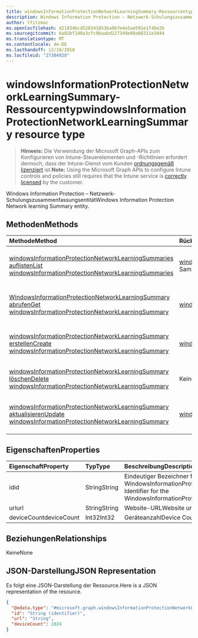 ```yaml
---
title: windowsInformationProtectionNetworkLearningSummary-Ressourcentyp
description: Windows Information Protection – Netzwerk-Schulungszusammenfassungsentität
author: tfitzmac
ms.openlocfilehash: d21834bcd528341853ba9b7e4e5ae591e1f4be2b
ms.sourcegitcommit: 6a82bf240a3cfc0baabd227349e08a08311e3d44
ms.translationtype: MT
ms.contentlocale: de-DE
ms.lasthandoff: 12/18/2018
ms.locfileid: "27304928"
---
```

# <a name="windowsinformationprotectionnetworklearningsummary-resource-type"></a><span data-ttu-id="c11d1-103">windowsInformationProtectionNetworkLearningSummary-Ressourcentyp</span><span class="sxs-lookup"><span data-stu-id="c11d1-103">windowsInformationProtectionNetworkLearningSummary resource type</span></span>

> <span data-ttu-id="c11d1-104">**Hinweis:** Die Verwendung der Microsoft Graph-APIs zum Konfigurieren von Intune-Steuerelementen und -Richtlinien erfordert dennoch, dass der Intune-Dienst vom Kunden [ordnungsgemäß lizenziert](https://go.microsoft.com/fwlink/?linkid=839381) ist.</span><span class="sxs-lookup"><span data-stu-id="c11d1-104">**Note:** Using the Microsoft Graph APIs to configure Intune controls and policies still requires that the Intune service is [correctly licensed](https://go.microsoft.com/fwlink/?linkid=839381) by the customer.</span></span>

<span data-ttu-id="c11d1-105">Windows Information Protection – Netzwerk-Schulungszusammenfassungsentität</span><span class="sxs-lookup"><span data-stu-id="c11d1-105">Windows Information Protection Network learning Summary entity.</span></span>
## <a name="methods"></a><span data-ttu-id="c11d1-106">Methoden</span><span class="sxs-lookup"><span data-stu-id="c11d1-106">Methods</span></span>
|<span data-ttu-id="c11d1-107">Methode</span><span class="sxs-lookup"><span data-stu-id="c11d1-107">Method</span></span>|<span data-ttu-id="c11d1-108">Rückgabetyp</span><span class="sxs-lookup"><span data-stu-id="c11d1-108">Return Type</span></span>|<span data-ttu-id="c11d1-109">Beschreibung</span><span class="sxs-lookup"><span data-stu-id="c11d1-109">Description</span></span>|
|:---|:---|:---|
|[<span data-ttu-id="c11d1-110">windowsInformationProtectionNetworkLearningSummaries auflisten</span><span class="sxs-lookup"><span data-stu-id="c11d1-110">List windowsInformationProtectionNetworkLearningSummaries</span></span>](../api/intune-wip-windowsinformationprotectionnetworklearningsummary-list.md)|<span data-ttu-id="c11d1-111">[windowsInformationProtectionNetworkLearningSummary](../resources/intune-wip-windowsinformationprotectionnetworklearningsummary.md)-Sammlung</span><span class="sxs-lookup"><span data-stu-id="c11d1-111">[windowsInformationProtectionNetworkLearningSummary](../resources/intune-wip-windowsinformationprotectionnetworklearningsummary.md) collection</span></span>|<span data-ttu-id="c11d1-112">Auflisten von Eigenschaften und Beziehungen der [windowsInformationProtectionNetworkLearningSummary](../resources/intune-wip-windowsinformationprotectionnetworklearningsummary.md)-Objekte.</span><span class="sxs-lookup"><span data-stu-id="c11d1-112">List properties and relationships of the [windowsInformationProtectionNetworkLearningSummary](../resources/intune-wip-windowsinformationprotectionnetworklearningsummary.md) objects.</span></span>|
|[<span data-ttu-id="c11d1-113">WindowsInformationProtectionNetworkLearningSummary abrufen</span><span class="sxs-lookup"><span data-stu-id="c11d1-113">Get windowsInformationProtectionNetworkLearningSummary</span></span>](../api/intune-wip-windowsinformationprotectionnetworklearningsummary-get.md)|[<span data-ttu-id="c11d1-114">windowsInformationProtectionNetworkLearningSummary</span><span class="sxs-lookup"><span data-stu-id="c11d1-114">windowsInformationProtectionNetworkLearningSummary</span></span>](../resources/intune-wip-windowsinformationprotectionnetworklearningsummary.md)|<span data-ttu-id="c11d1-115">Lesen von Eigenschaften und Beziehungen des [windowsInformationProtectionNetworkLearningSummary](../resources/intune-wip-windowsinformationprotectionnetworklearningsummary.md)-Objekts.</span><span class="sxs-lookup"><span data-stu-id="c11d1-115">Read properties and relationships of the [windowsInformationProtectionNetworkLearningSummary](../resources/intune-wip-windowsinformationprotectionnetworklearningsummary.md) object.</span></span>|
|[<span data-ttu-id="c11d1-116">windowsInformationProtectionNetworkLearningSummary erstellen</span><span class="sxs-lookup"><span data-stu-id="c11d1-116">Create windowsInformationProtectionNetworkLearningSummary</span></span>](../api/intune-wip-windowsinformationprotectionnetworklearningsummary-create.md)|[<span data-ttu-id="c11d1-117">windowsInformationProtectionNetworkLearningSummary</span><span class="sxs-lookup"><span data-stu-id="c11d1-117">windowsInformationProtectionNetworkLearningSummary</span></span>](../resources/intune-wip-windowsinformationprotectionnetworklearningsummary.md)|<span data-ttu-id="c11d1-118">Erstellen eines neuen [windowsInformationProtectionNetworkLearningSummary](../resources/intune-wip-windowsinformationprotectionnetworklearningsummary.md)-Objekts.</span><span class="sxs-lookup"><span data-stu-id="c11d1-118">Create a new [windowsInformationProtectionNetworkLearningSummary](../resources/intune-wip-windowsinformationprotectionnetworklearningsummary.md) object.</span></span>|
|[<span data-ttu-id="c11d1-119">windowsInformationProtectionNetworkLearningSummary löschen</span><span class="sxs-lookup"><span data-stu-id="c11d1-119">Delete windowsInformationProtectionNetworkLearningSummary</span></span>](../api/intune-wip-windowsinformationprotectionnetworklearningsummary-delete.md)|<span data-ttu-id="c11d1-120">Keine</span><span class="sxs-lookup"><span data-stu-id="c11d1-120">None</span></span>|<span data-ttu-id="c11d1-121">Löscht ein [windowsInformationProtectionNetworkLearningSummary löschen](../resources/intune-wip-windowsinformationprotectionnetworklearningsummary.md)-Objekt.</span><span class="sxs-lookup"><span data-stu-id="c11d1-121">Deletes a [windowsInformationProtectionNetworkLearningSummary](../resources/intune-wip-windowsinformationprotectionnetworklearningsummary.md).</span></span>|
|[<span data-ttu-id="c11d1-122">windowsInformationProtectionNetworkLearningSummary aktualisieren</span><span class="sxs-lookup"><span data-stu-id="c11d1-122">Update windowsInformationProtectionNetworkLearningSummary</span></span>](../api/intune-wip-windowsinformationprotectionnetworklearningsummary-update.md)|[<span data-ttu-id="c11d1-123">windowsInformationProtectionNetworkLearningSummary</span><span class="sxs-lookup"><span data-stu-id="c11d1-123">windowsInformationProtectionNetworkLearningSummary</span></span>](../resources/intune-wip-windowsinformationprotectionnetworklearningsummary.md)|<span data-ttu-id="c11d1-124">Aktualisieren der Eigenschaften eines [windowsInformationProtectionNetworkLearningSummary](../resources/intune-wip-windowsinformationprotectionnetworklearningsummary.md)-Objekts.</span><span class="sxs-lookup"><span data-stu-id="c11d1-124">Update the properties of a [windowsInformationProtectionNetworkLearningSummary](../resources/intune-wip-windowsinformationprotectionnetworklearningsummary.md) object.</span></span>|

## <a name="properties"></a><span data-ttu-id="c11d1-125">Eigenschaften</span><span class="sxs-lookup"><span data-stu-id="c11d1-125">Properties</span></span>
|<span data-ttu-id="c11d1-126">Eigenschaft</span><span class="sxs-lookup"><span data-stu-id="c11d1-126">Property</span></span>|<span data-ttu-id="c11d1-127">Typ</span><span class="sxs-lookup"><span data-stu-id="c11d1-127">Type</span></span>|<span data-ttu-id="c11d1-128">Beschreibung</span><span class="sxs-lookup"><span data-stu-id="c11d1-128">Description</span></span>|
|:---|:---|:---|
|<span data-ttu-id="c11d1-129">id</span><span class="sxs-lookup"><span data-stu-id="c11d1-129">id</span></span>|<span data-ttu-id="c11d1-130">String</span><span class="sxs-lookup"><span data-stu-id="c11d1-130">String</span></span>|<span data-ttu-id="c11d1-131">Eindeutiger Bezeichner für die WindowsInformationProtectionNetworkLearningSummary.</span><span class="sxs-lookup"><span data-stu-id="c11d1-131">Unique Identifier for the WindowsInformationProtectionNetworkLearningSummary.</span></span>|
|<span data-ttu-id="c11d1-132">url</span><span class="sxs-lookup"><span data-stu-id="c11d1-132">url</span></span>|<span data-ttu-id="c11d1-133">String</span><span class="sxs-lookup"><span data-stu-id="c11d1-133">String</span></span>|<span data-ttu-id="c11d1-134">Website-URL</span><span class="sxs-lookup"><span data-stu-id="c11d1-134">Website url</span></span>|
|<span data-ttu-id="c11d1-135">deviceCount</span><span class="sxs-lookup"><span data-stu-id="c11d1-135">deviceCount</span></span>|<span data-ttu-id="c11d1-136">Int32</span><span class="sxs-lookup"><span data-stu-id="c11d1-136">Int32</span></span>|<span data-ttu-id="c11d1-137">Geräteanzahl</span><span class="sxs-lookup"><span data-stu-id="c11d1-137">Device Count</span></span>|

## <a name="relationships"></a><span data-ttu-id="c11d1-138">Beziehungen</span><span class="sxs-lookup"><span data-stu-id="c11d1-138">Relationships</span></span>
<span data-ttu-id="c11d1-139">Keine</span><span class="sxs-lookup"><span data-stu-id="c11d1-139">None</span></span>
## <a name="json-representation"></a><span data-ttu-id="c11d1-140">JSON-Darstellung</span><span class="sxs-lookup"><span data-stu-id="c11d1-140">JSON Representation</span></span>
<span data-ttu-id="c11d1-141">Es folgt eine JSON-Darstellung der Ressource.</span><span class="sxs-lookup"><span data-stu-id="c11d1-141">Here is a JSON representation of the resource.</span></span>
<!-- {
  "blockType": "resource",
  "keyProperty": "id",
  "@odata.type": "microsoft.graph.windowsInformationProtectionNetworkLearningSummary"
}
-->
``` json
{
  "@odata.type": "#microsoft.graph.windowsInformationProtectionNetworkLearningSummary",
  "id": "String (identifier)",
  "url": "String",
  "deviceCount": 1024
}
```



